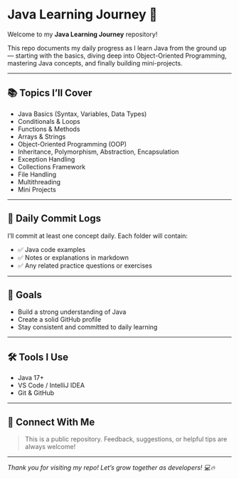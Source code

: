 # Java Learning Journey 🚀

Welcome to my **Java Learning Journey** repository!

This repo documents my daily progress as I learn Java from the ground up — starting with the basics, diving deep into Object-Oriented Programming, mastering Java concepts, and finally building mini-projects.

---

## 📚 Topics I’ll Cover

- Java Basics (Syntax, Variables, Data Types)
- Conditionals & Loops
- Functions & Methods
- Arrays & Strings
- Object-Oriented Programming (OOP)
- Inheritance, Polymorphism, Abstraction, Encapsulation
- Exception Handling
- Collections Framework
- File Handling
- Multithreading
- Mini Projects 

---

## 📆 Daily Commit Logs

I’ll commit at least one concept daily. Each folder will contain:
- ✅ Java code examples
- ✅ Notes or explanations in markdown
- ✅ Any related practice questions or exercises

---

## 🧠 Goals

- Build a strong understanding of Java
- Create a solid GitHub profile
- Stay consistent and committed to daily learning

---

## 🛠️ Tools I Use

- Java 17+
- VS Code / IntelliJ IDEA
- Git & GitHub

---

## 🙌 Connect With Me

> This is a public repository. Feedback, suggestions, or helpful tips are always welcome!

---

_Thank you for visiting my repo! Let’s grow together as developers! 💻🔥_
